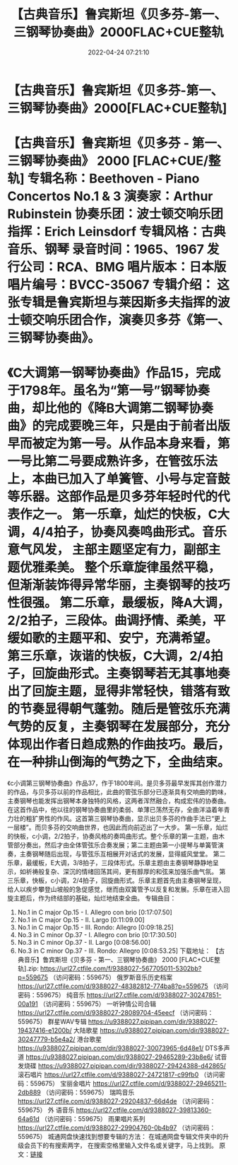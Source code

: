 ﻿---
title: 【古典音乐】鲁宾斯坦《贝多芬-第一、三钢琴协奏曲》2000FLAC+CUE整轨
date: 2022-04-24 07:21:10
categories: 古典音乐、新世纪、纯音雅乐
tags: 纯音乐
---
# 【古典音乐】鲁宾斯坦《贝多芬-第一、三钢琴协奏曲》2000[FLAC+CUE整轨]

【古典音乐】鲁宾斯坦《贝多芬 - 第一、三钢琴协奏曲》
2000 [FLAC+CUE/整轨]
专辑名称：Beethoven - Piano
Concertos No.1 & 3
演奏家：Arthur
Rubinstein
协奏乐团：波士顿交响乐团
指挥：Erich Leinsdorf
专辑风格：古典音乐、钢琴
录音时间：1965、1967
发行公司：RCA、BMG
唱片版本：日本版
唱片编号：BVCC-35067
专辑介绍：
这张专辑是鲁宾斯坦与莱因斯多夫指挥的波士顿交响乐团合作，演奏贝多芬《第一、三钢琴协奏曲》。
=========================
《C大调第一钢琴协奏曲》作品15，完成于1798年。虽名为“第一号”钢琴协奏曲，却比他的《降B大调第二钢琴协奏曲》的完成要晚三年，只是由于前者出版早而被定为第一号。从作品本身来看，第一号比第二号要成熟许多，在管弦乐法上，本曲已加入了单簧管、小号与定音鼓等乐器。这部作品是贝多芬年轻时代的代表作之一。
第一乐章，灿烂的快板，C大调，4/4拍子，协奏风奏鸣曲形式。音乐意气风发，
主部主题坚定有力，副部主题优雅柔美。 整个乐章旋律虽然平稳，但渐渐装饰得异常华丽，主奏钢琴的技巧性很强。
第二乐章，最缓板，降A大调，2/2拍子，三段体。曲调抒情、柔美，平缓如歌的主题平和、安宁，充满希望。
第三乐章，诙谐的快板，C大调，2/4拍子，回旋曲形式。主奏钢琴若无其事地奏出了回旋主题，显得非常轻快，错落有致的节奏显得朝气蓬勃。随后是管弦乐充满气势的反复，主奏钢琴在发展部分，充分体现出作者日趋成熟的作曲技巧。最后，在一种排山倒海的气势之下，全曲结束。
========================
《c小调第三钢琴协奏曲》作品37，作于1800年间。是贝多芬最早发挥其创作潜力的作品，与贝多芬以前的作品相比，此曲的管弦乐部分已逐渐具有交响曲的韵味，主奏钢琴也能发挥出钢琴本身独特的风格，这两者浑然融合，构成宏伟的协奏曲。在这首作品中，他以往的钢琴协奏曲里的柔弱、单薄已荡然无存，全曲洋溢着年青力壮的粗犷男性的作风。这首第三钢琴协奏曲，显示出贝多芬的作曲手法已“更上一层楼”。而贝多芬的交响曲世界，也因此而向前迈出了一大步。
第一乐章，灿烂的快板，c小调，2/2拍子，协奏风格的奏鸣曲形式。整个乐章的第一主题，由木管部分奏出，然后才由全体管弦乐合奏发展；第二主题由第一小提琴与单簧管演奏，主奏钢琴随后出现，与管弦乐互相展开对话式的发展，显得威风堂堂。
第二乐章，最缓板，E大调，3/8拍子，三段体形式。乐章主题由主奏钢琴静静地呈示，如祈祷般复杂、深沉的情绪回荡其间，更有醇厚的和弦来加强乐曲气氛。
第三乐章，快板，c小调，2/4拍子，回旋曲形式。乐章主题首先由主奏钢琴呈现，给人以疾步攀登山坡般的急促感觉，继而由双簧管予以反复和发展。乐章在进入回旋主题后，作为终结部的基础，灿烂地结束全曲。
专辑曲目：
01. No.1 in C major Op.15 - I.
Allegro con brio
[0:17:07.50]
02. No.1 in C major Op.15 - II.
Largo
[0:11:09.00]
03. No.1 in C major Op.15 -
III. Rondo: Allegro
[0:09:18.25]
04. No.3 in C minor Op.37 - I.
Allegro con brio
[0:17:30.50]
05. No.3 in C minor Op.37 - II.
Largo
[0:08:56.00]
06. No.3 in C minor Op.37 -
III. Rondo: Allegro
[0:08:53.25]
下载地址：
【古典音乐】鲁宾斯坦《贝多芬 - 第一、三钢琴协奏曲》 2000 [FLAC+CUE整轨].zip: https://url27.ctfile.com/f/9388027-567705011-5302bb?p=559675
（访问密码：559675）
俄罗斯音乐历史档案
https://url27.ctfile.com/d/9388027-48382812-774ba8?p=559675
（访问密码：559675）
纯音乐
https://url27.ctfile.com/d/9388027-30247851-00a191
（访问密码：559675）
一听钟情公司合辑
https://url27.ctfile.com/d/9388027-28089704-45eecf
（访问密码：559675）
群星WAV专辑
https://u9388027.pipipan.com/dir/9388027-19437416-e1200b/
大陆歌星
https://u9388027.pipipan.com/dir/9388027-30247779-b5e4a2/
港台歌星
https://u9388027.pipipan.com/dir/9388027-30073965-6d48e1/
DTS多声道
https://u9388027.pipipan.com/dir/9388027-29465289-23b8e6/
试音发烧碟
https://u9388027.pipipan.com/dir/9388027-29424388-d42865/
滚石唱片
https://url27.ctfile.com/d/9388027-24721817-c99fb0
（访问密码：559675）
宝丽金唱片
https://url27.ctfile.com/d/9388027-29465211-2db889
（访问密码：559675）
瑞鸣音乐
https://url27.ctfile.com/d/9388027-29204837-66d4de
（访问密码：559675）
外
语音乐
https://url27.ctfile.com/d/9388027-39813360-64a61d
（访问密码：559675）
雨果唱片系列
https://url27.ctfile.com/d/9388027-29904760-0b4b97
（访问密码：559675）
城通网盘快速找到想要专辑的方法：
在城通网盘专辑文件夹中的升级会员下的有搜索两字，
在搜索空格里输入文件名或关键字，马上找到。
原文：[链接](https://blog.sina.com.cn/s/blog_1647c7e7601030wty.html)